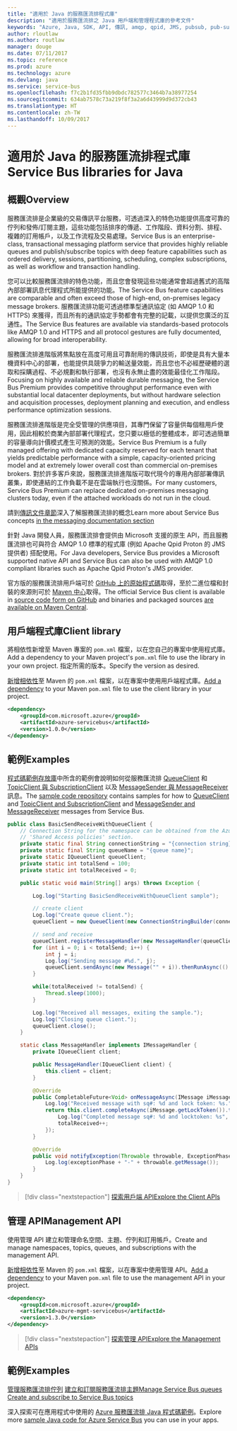```yaml
---
title: "適用於 Java 的服務匯流排程式庫"
description: "適用於服務匯流排之 Java 用戶端和管理程式庫的參考文件"
keywords: "Azure, Java, SDK, API, 傳訊, amqp, qpid, JMS, pubsub, pub-sub, 訊息代理程式"
author: rloutlaw
ms.author: routlaw
manager: douge
ms.date: 07/11/2017
ms.topic: reference
ms.prod: azure
ms.technology: azure
ms.devlang: java
ms.service: service-bus
ms.openlocfilehash: f7c2b1fd35fbb9dbdc782577c3464b7a38977254
ms.sourcegitcommit: 634ab7578c73a219f8f3a2a6d43999d9d372cb43
ms.translationtype: HT
ms.contentlocale: zh-TW
ms.lasthandoff: 10/09/2017
---
```

# <a name="service-bus-libraries-for-java"></a><span data-ttu-id="f23b4-104">適用於 Java 的服務匯流排程式庫</span><span class="sxs-lookup"><span data-stu-id="f23b4-104">Service Bus libraries for Java</span></span>

## <a name="overview"></a><span data-ttu-id="f23b4-105">概觀</span><span class="sxs-lookup"><span data-stu-id="f23b4-105">Overview</span></span>

<span data-ttu-id="f23b4-106">服務匯流排是企業級的交易傳訊平台服務，可透過深入的特色功能提供高度可靠的佇列和發佈/訂閱主題，這些功能包括排序的傳遞、工作階段、資料分割、排程、複雜的訂用帳戶，以及工作流程及交易處理。</span><span class="sxs-lookup"><span data-stu-id="f23b4-106">Service Bus is an enterprise-class, transactional messaging platform service that provides highly reliable queues and publish/subscribe topics with deep feature capabilities such as ordered delivery, sessions, partitioning, scheduling, complex subscriptions, as well as workflow and transaction handling.</span></span>

<span data-ttu-id="f23b4-107">您可以比較服務匯流排的特色功能，而且您會發現這些功能通常會超過舊式的高階內部部署訊息代理程式所能提供的功能。</span><span class="sxs-lookup"><span data-stu-id="f23b4-107">The Service Bus feature capabilities are comparable and often exceed those of high-end, on-premises legacy message brokers.</span></span> <span data-ttu-id="f23b4-108">服務匯流排功能可透過標準型通訊協定 (如 AMQP 1.0 和 HTTPS) 來獲得，而且所有的通訊協定手勢都會有完整的記載，以提供您廣泛的互通性。</span><span class="sxs-lookup"><span data-stu-id="f23b4-108">The Service Bus features are available via standards-based protocols like AMQP 1.0 and HTTPS and all protocol gestures are fully documented, allowing for broad interoperability.</span></span> 

<span data-ttu-id="f23b4-109">服務匯流排進階版將焦點放在高度可用且可靠耐用的傳訊技術，即使是具有大量本機資料中心的部署，也能提供具競爭力的輸送量效能，而且您也不必經歷硬體的選取和採購過程、不必規劃和執行部署，也沒有永無止盡的效能最佳化工作階段。</span><span class="sxs-lookup"><span data-stu-id="f23b4-109">Focusing on highly available and reliable durable messaging, the Service Bus Premium provides competitive throughput performance even with substantial local datacenter deployments, but without hardware selection and acquisition processes, deployment planning and execution, and endless performance optimization sessions.</span></span> 

<span data-ttu-id="f23b4-110">服務匯流排進階版是完全受管理的供應項目，其專門保留了容量供每個租用戶使用，因此相較於商業內部部署代理程式，您只要以極低的整體成本，即可透過簡單的容量導向計價模式產生可預測的效能。</span><span class="sxs-lookup"><span data-stu-id="f23b4-110">Service Bus Premium is a fully managed offering with dedicated capacity reserved for each tenant that yields predictable performance with a simple, capacity-oriented pricing model and at extremely lower overall cost than commercial on-premises brokers.</span></span> <span data-ttu-id="f23b4-111">對於許多客戶來說，服務匯流排進階版可取代現今的專用內部部署傳訊叢集，即使連結的工作負載不是在雲端執行也沒關係。</span><span class="sxs-lookup"><span data-stu-id="f23b4-111">For many customers, Service Bus Premium can replace dedicated on-premises messaging clusters today, even if the attached workloads do not run in the cloud.</span></span> 

<span data-ttu-id="f23b4-112">請到[傳訊文件章節](https://docs.microsoft.com/en-us/azure/service-bus-messaging/)深入了解服務匯流排的概念</span><span class="sxs-lookup"><span data-stu-id="f23b4-112">Learn more about Service Bus concepts [in the messaging documentation section](https://docs.microsoft.com/en-us/azure/service-bus-messaging/)</span></span> 

<span data-ttu-id="f23b4-113">針對 Java 開發人員，服務匯流排會提供由 Microsoft 支援的原生 API，而且服務匯流排也可與符合 AMQP 1.0 標準的程式庫 (例如 Apache Qpid Proton 的 JMS 提供者) 搭配使用。</span><span class="sxs-lookup"><span data-stu-id="f23b4-113">For Java developers, Service Bus provides a Microsoft supported native API and Service Bus can also be used with AMQP 1.0 compliant libraries such as Apache Qpid Proton's JMS provider.</span></span>

<span data-ttu-id="f23b4-114">官方版的服務匯流排用戶端可於 [GitHub 上的原始程式碼](https://github.com/azure/azure-service-bus-java)取得，至於二進位檔和封裝的來源則可於 [Maven 中心](http://search.maven.org/#search%7Cga%7C1%7Ca%3A%22azure-servicebus%22)取得。</span><span class="sxs-lookup"><span data-stu-id="f23b4-114">The official Service Bus client is available in [source code form on GitHub](https://github.com/azure/azure-service-bus-java) and binaries and packaged sources [are available on Maven Central](http://search.maven.org/#search%7Cga%7C1%7Ca%3A%22azure-servicebus%22).</span></span> 


## <a name="client-library"></a><span data-ttu-id="f23b4-115">用戶端程式庫</span><span class="sxs-lookup"><span data-stu-id="f23b4-115">Client library</span></span>


<span data-ttu-id="f23b4-116">將相依性新增至 Maven 專案的 `pom.xml` 檔案，以在您自己的專案中使用程式庫。</span><span class="sxs-lookup"><span data-stu-id="f23b4-116">Add a dependency to your Maven project's `pom.xml` file to use the library in your own project.</span></span> <span data-ttu-id="f23b4-117">指定所需的版本。</span><span class="sxs-lookup"><span data-stu-id="f23b4-117">Specify the version as desired.</span></span>

<span data-ttu-id="f23b4-118">[新增相依性](https://maven.apache.org/guides/getting-started/index.html#How_do_I_use_external_dependencies)至 Maven 的 `pom.xml` 檔案，以在專案中使用用戶端程式庫。</span><span class="sxs-lookup"><span data-stu-id="f23b4-118">[Add a dependency](https://maven.apache.org/guides/getting-started/index.html#How_do_I_use_external_dependencies) to your Maven `pom.xml` file to use the client library in your project.</span></span>   

```XML
<dependency>
    <groupId>com.microsoft.azure</groupId>
    <artifactId>azure-servicebus</artifactId>
    <version>1.0.0</version>
</dependency>
```

## <a name="examples"></a><span data-ttu-id="f23b4-119">範例</span><span class="sxs-lookup"><span data-stu-id="f23b4-119">Examples</span></span>

<span data-ttu-id="f23b4-120">[程式碼範例存放庫](https://github.com/Azure/azure-service-bus/blob/master/samples/Java/)中所含的範例會說明如何從服務匯流排 [QueueClient](https://github.com/Azure/azure-service-bus/blob/master/samples/Java/src/com/microsoft/azure/servicebus/samples/BasicSendReceiveWithQueueClient.java) 和 [TopicClient 與 SubscriptionClient](https://github.com/Azure/azure-service-bus/blob/master/samples/Java/src/com/microsoft/azure/servicebus/samples/BasicSendReceiveWithTopicSubscriptionClient.java) 以及 [MessageSender 與 MessageReceiver](https://github.com/Azure/azure-service-bus/blob/master/samples/Java/src/com/microsoft/azure/servicebus/samples/SendReceiveWithMessageSenderReceiver.java) 訊息。</span><span class="sxs-lookup"><span data-stu-id="f23b4-120">The [sample code repository](https://github.com/Azure/azure-service-bus/blob/master/samples/Java/) contains samples for how to [QueueClient](https://github.com/Azure/azure-service-bus/blob/master/samples/Java/src/com/microsoft/azure/servicebus/samples/BasicSendReceiveWithQueueClient.java) and [TopicClient and SubscriptionClient](https://github.com/Azure/azure-service-bus/blob/master/samples/Java/src/com/microsoft/azure/servicebus/samples/BasicSendReceiveWithTopicSubscriptionClient.java) and [MessageSender and MessageReceiver](https://github.com/Azure/azure-service-bus/blob/master/samples/Java/src/com/microsoft/azure/servicebus/samples/SendReceiveWithMessageSenderReceiver.java) messages from Service Bus.</span></span>


```java
public class BasicSendReceiveWithQueueClient {
    // Connection String for the namespace can be obtained from the Azure portal under the
    // 'Shared Access policies' section.
    private static final String connectionString = "{connection string}";
    private static final String queueName = "{queue name}";
    private static IQueueClient queueClient;
    private static int totalSend = 100;
    private static int totalReceived = 0;

    public static void main(String[] args) throws Exception {

        Log.log("Starting BasicSendReceiveWithQueueClient sample");

        // create client
        Log.log("Create queue client.");
        queueClient = new QueueClient(new ConnectionStringBuilder(connectionString, queueName), ReceiveMode.PeekLock);

        // send and receive
        queueClient.registerMessageHandler(new MessageHandler(queueClient), new MessageHandlerOptions(1, false, Duration.ofMinutes(1)));
        for (int i = 0; i < totalSend; i++) {
            int j = i;
            Log.log("Sending message #%d.", j);
            queueClient.sendAsync(new Message("" + i)).thenRunAsync(() -> { Log.log("Sent message #%d.", j);});
        }

        while(totalReceived != totalSend) {
            Thread.sleep(1000);
        }

        Log.log("Received all messages, exiting the sample.");
        Log.log("Closing queue client.");
        queueClient.close();
    }

    static class MessageHandler implements IMessageHandler {
        private IQueueClient client;

        public MessageHandler(IQueueClient client) {
            this.client = client;
        }

        @Override
        public CompletableFuture<Void> onMessageAsync(IMessage iMessage) {
            Log.log("Received message with sq#: %d and lock token: %s.", iMessage.getSequenceNumber(), iMessage.getLockToken());
            return this.client.completeAsync(iMessage.getLockToken()).thenRunAsync(() -> {
                Log.log("Completed message sq#: %d and locktoken: %s", iMessage.getSequenceNumber(), iMessage.getLockToken());
                totalReceived++;
            });
        }

        @Override
        public void notifyException(Throwable throwable, ExceptionPhase exceptionPhase) {
            Log.log(exceptionPhase + "-" + throwable.getMessage());
        }
    }
}
```

> [!div class="nextstepaction"]
> [<span data-ttu-id="f23b4-121">探索用戶端 API</span><span class="sxs-lookup"><span data-stu-id="f23b4-121">Explore the Client APIs</span></span>](/java/api/overview/azure/servicebus/clientlibrary)

## <a name="management-api"></a><span data-ttu-id="f23b4-122">管理 API</span><span class="sxs-lookup"><span data-stu-id="f23b4-122">Management API</span></span>

<span data-ttu-id="f23b4-123">使用管理 API 建立和管理命名空間、主題、佇列和訂用帳戶。</span><span class="sxs-lookup"><span data-stu-id="f23b4-123">Create and manage namespaces, topics, queues, and subscriptions with the management API.</span></span>

<span data-ttu-id="f23b4-124">[新增相依性](https://maven.apache.org/guides/getting-started/index.html#How_do_I_use_external_dependencies)至 Maven 的 `pom.xml` 檔案，以在專案中使用管理 API。</span><span class="sxs-lookup"><span data-stu-id="f23b4-124">[Add a dependency](https://maven.apache.org/guides/getting-started/index.html#How_do_I_use_external_dependencies) to your Maven `pom.xml` file to use the management API in your project.</span></span>  

```XML
<dependency>
    <groupId>com.microsoft.azure</groupId>
    <artifactId>azure-mgmt-servicebus</artifactId>
    <version>1.3.0</version>
</dependency>
```

> [!div class="nextstepaction"]
> [<span data-ttu-id="f23b4-125">探索管理 API</span><span class="sxs-lookup"><span data-stu-id="f23b4-125">Explore the Management APIs</span></span>](/java/api/overview/azure/servicebus/managementapi)


## <a name="examples"></a><span data-ttu-id="f23b4-126">範例</span><span class="sxs-lookup"><span data-stu-id="f23b4-126">Examples</span></span>

<span data-ttu-id="f23b4-127">[管理服務匯流排佇列](https://github.com/Azure-Samples/service-bus-java-manage-queue-with-basic-features)
[建立和訂閱服務匯流排主題](https://github.com/Azure-Samples/service-bus-java-manage-publish-subscribe-with-basic-features)</span><span class="sxs-lookup"><span data-stu-id="f23b4-127">[Manage Service Bus queues](https://github.com/Azure-Samples/service-bus-java-manage-queue-with-basic-features)
[Create and subscribe to Service Bus topics](https://github.com/Azure-Samples/service-bus-java-manage-publish-subscribe-with-basic-features)</span></span>

<span data-ttu-id="f23b4-128">深入探索可在應用程式中使用的 [Azure 服務匯流排 Java 程式碼範例](https://azure.microsoft.com/resources/samples/?platform=java&term=bus)。</span><span class="sxs-lookup"><span data-stu-id="f23b4-128">Explore more [sample Java code for Azure Service Bus](https://azure.microsoft.com/resources/samples/?platform=java&term=bus) you can use in your apps.</span></span>